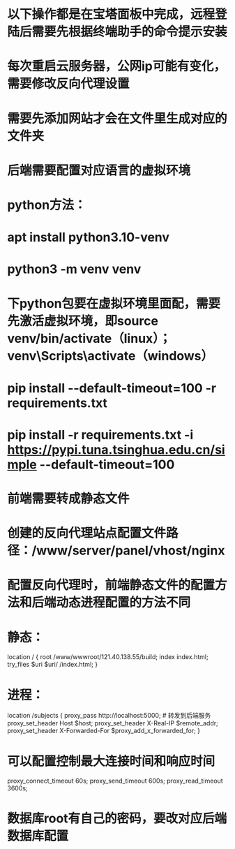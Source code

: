 # 以下操作都是在宝塔面板中完成，远程登陆后需要先根据终端助手的命令提示安装
# 每次重启云服务器，公网ip可能有变化，需要修改反向代理设置
# 需要先添加网站才会在文件里生成对应的文件夹
# 后端需要配置对应语言的虚拟环境
# python方法：
# apt install python3.10-venv 
# python3 -m venv venv
# 下python包要在虚拟环境里面配，需要先激活虚拟环境，即source venv/bin/activate（linux）；venv\Scripts\activate（windows）
# pip install --default-timeout=100 -r requirements.txt
# pip install -r requirements.txt -i https://pypi.tuna.tsinghua.edu.cn/simple --default-timeout=100
# 前端需要转成静态文件
# 创建的反向代理站点配置文件路径：/www/server/panel/vhost/nginx
# 配置反向代理时，前端静态文件的配置方法和后端动态进程配置的方法不同
# 静态：
location / {
        root /www/wwwroot/121.40.138.55/build;
        index index.html;
        try_files $uri $uri/ /index.html;
    }
# 进程：
location /subjects {
        proxy_pass http://localhost:5000;  # 转发到后端服务
        proxy_set_header Host $host;
        proxy_set_header X-Real-IP $remote_addr;
        proxy_set_header X-Forwarded-For $proxy_add_x_forwarded_for;
    }
# 可以配置控制最大连接时间和响应时间
proxy_connect_timeout 60s;
proxy_send_timeout 600s;
proxy_read_timeout 3600s;
# 数据库root有自己的密码，要改对应后端数据库配置
